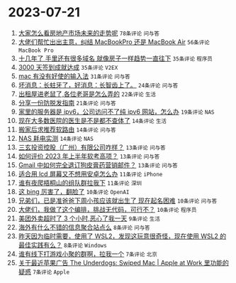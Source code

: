 # 2023-07-21

1. [大家怎么看房地产市场未来的走势呢](https://www.v2ex.com/t/958478) `78条评论` `问与答`
1. [大佬们帮忙出出主意，纠结 MacBookPro 还是 MacBook Air](https://www.v2ex.com/t/958494) `56条评论` `MacBook Pro`
1. [十几年了 手里还有很多域名 就像房子一样趋势一直往下](https://www.v2ex.com/t/958502) `35条评论` `程序员`
1. [3000 天签到成就达成](https://www.v2ex.com/t/958476) `35条评论` `V2EX`
1. [mac 有没有好使的输入法](https://www.v2ex.com/t/958499) `31条评论` `问与答`
1. [坏消息：长蛀牙了，好消息：长智齿上了。](https://www.v2ex.com/t/958503) `24条评论` `问与答`
1. [出租屋进老鼠了,各位老哥是怎么弄的](https://www.v2ex.com/t/958534) `22条评论` `生活`
1. [分享一份防脱发指南](https://www.v2ex.com/t/958501) `21条评论` `问与答`
1. [家里的服务器是 ipv6，公司访问不了纯 ipv6 网站，怎么办](https://www.v2ex.com/t/958520) `19条评论` `NAS`
1. [现在大多数医院的医生是不是都不查体了](https://www.v2ex.com/t/958526) `14条评论` `生活`
1. [搬家后求推荐软路由](https://www.v2ex.com/t/958497) `14条评论` `问与答`
1. [NAS 耗电实测](https://www.v2ex.com/t/958488) `14条评论` `NAS`
1. [三玄投资控股（广州）有限公司咋样？](https://www.v2ex.com/t/958521) `13条评论` `问与答`
1. [如何评价 2023 年上半年软考高项？](https://www.v2ex.com/t/958506) `13条评论` `问与答`
1. [Gmail 中如何完全退订狗皮膏药营销邮件？](https://www.v2ex.com/t/958475) `13条评论` `问与答`
1. [适合用 lcd 屏幕又不想用安卓怎么办](https://www.v2ex.com/t/958515) `11条评论` `iPhone`
1. [谁有夜爬梧桐山的组队群拉我下](https://www.v2ex.com/t/958482) `11条评论` `深圳`
1. [这 bing 厉害了，翻脸了](https://www.v2ex.com/t/958532) `10条评论` `OpenAI`
1. [兄弟们，已是准爸爸下周小孩应该就出生了 现在起名困难](https://www.v2ex.com/t/958513) `10条评论` `问与答`
1. [大佬们，我做了这个编排，挑战无代码，可行不？](https://www.v2ex.com/t/958507) `10条评论` `程序员`
1. [美团外卖超时了 3 个小时,恶心了我一天](https://www.v2ex.com/t/958510) `9条评论` `生活`
1. [海外有什么不错的信息聚合站点么](https://www.v2ex.com/t/958496) `8条评论` `问与答`
1. [昨天因为临时需要，使用了 WSL2，发现这玩意很奇怪，现在使用 WSL2 的最佳实践有么？](https://www.v2ex.com/t/958484) `8条评论` `Windows`
1. [谁有线下打游戏小聚的群啊，拉我一个](https://www.v2ex.com/t/958519) `7条评论` `北京`
1. [关于最近苹果广告 The Underdogs: Swiped Mac | Apple at Work 里功能的疑惑](https://www.v2ex.com/t/958498) `7条评论` `Apple`
